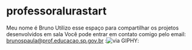 # professoralurastart
Meu nome é Bruno
Utilizo esse espaço para compartilhar os projetos desenvolvidos em sala
Você pode entrar em contato comigo pelo email: brunospaula@prof.educacao.sp.gov.br
:![<iframe src="https://giphy.com/embed/LjaYDVWiABfvbLQENN" width="480" height="480" frameBorder="0" class="giphy-embed" allowFullScreen></iframe><p><a href="https://giphy.com/gifs/WBPictures-reaction-movie-barbie-LjaYDVWiABfvbLQENN">via GIPHY</a></p>](link):
